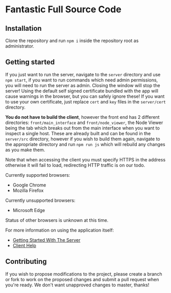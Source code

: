 # Fantastic Full Source Code

## Installation

Clone the repository and run `npm i` inside the repository root as administrator.

## Getting started

If you just want to run the server, navigate to the `server` directory and use `npm start`, if you want to run commands which need admin permissions, you will need to run the server as admin. Closing the window will stop the server! Using the default self signed certificate bundled with the app will cause warnings in the browser, but you can safely ignore these! If you want to use your own certificate, just replace `cert` and `key` files in the `server/cert` directory.

**You do not have to build the client**, however the front end has 2 different directories: `front/main_interface` and `front/node_viewer`, the Node Viewer being the tab which breaks out from the main interface when you want to inspect a single host. These are already built and can be found in the `server/src` directory, however if you wish to build them again, navigate to the appropriate directory and run `npm run js` which will rebuild any changes as you make them.

Note that when accessing the client you must specify HTTPS in the address otherwise it will fail to load, redirecting HTTP traffic is on our todo.

Currently supported browsers:
  - Google Chrome
  - Mozilla Firefox

Currently unsupported browsers:
  - Microsoft Edge

Status of other browsers is unknown at this time.

For more information on using the application itself:
- [Getting Started With The Server](server/src/help/starting_server.md)
- [Client Help](server/src/help/index.md)

## Contributing

If you wish to propose modifications to the project, please create a branch or fork to work on the proposed changes and submit a pull request when you're ready. We don't want unapproved changes to master, thanks!